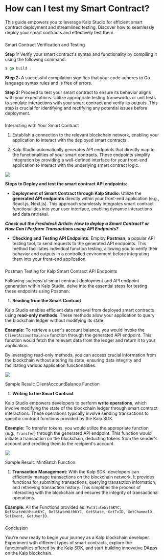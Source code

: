 # How can I test my Smart Contract?

This guide empowers you to leverage Kalp Studio for efficient smart contract deployment and streamlined testing. Discover how to seamlessly deploy your smart contracts and effectively test them.

### 

Smart Contract Verification and Testing

**Step 1:** Verify your smart contract's syntax and functionality by compiling it using the following command:

```go linenums="1"
$ go build .
```

**Step 2:** A successful compilation signifies that your code adheres to Go language syntax rules and is free of errors.

**Step 3:** Proceed to test your smart contract to ensure its behavior aligns with your expectations. Utilize appropriate testing frameworks or unit tests to simulate interactions with your smart contract and verify its outputs. This step is crucial for identifying and rectifying any potential issues before deployment.

### 

Interacting with Your Smart Contract

1.  Establish a connection to the relevant blockchain network, enabling your application to interact with the deployed smart contracts.
    
2.  Kalp Studio automatically generates API endpoints that directly map to the functionalities of your smart contracts. These endpoints simplify integration by providing a well-defined interface for your front-end application to interact with the underlying smart contract logic.
    

![](https://docs.kalp.studio/~gitbook/image?url=https:%2F%2F1878384301-files.gitbook.io%2F%7E%2Ffiles%2Fv0%2Fb%2Fgitbook-x-prod.appspot.com%2Fo%2Fspaces%252FzAA5Z6u1ZyGAxXbYfExA%252Fuploads%252F4eFcGDZUhlmBIxX7Yhe0%252Fimage.png%3Falt=media%26token=7c749d34-9630-49db-a3b3-4f97f5be6e74&width=768&dpr=4&quality=100&sign=280db35a01fda00599887f23fa10c2c417c294dd1ecf8c4d37aedb8a8f7762b8)

**Steps to Deploy and test the smart contract API endpoints:**

-   **Deployment of Smart Contract through Kalp Studio:** Utilize the **generated API endpoints** directly within your front-end application (e.g., React.js, Next.js). This approach seamlessly integrates smart contract functionalities into your user interface, enabling dynamic interactions and data retrieval.
    

_**Check out the Freshdesk Article: How to deploy a Smart Contract? or How Can I Perform Transactions using API Endpoints?**_

-   **Checking and Testing API Endpoints:** Employ **Postman**, a popular API testing tool, to send requests to the generated API endpoints. This method facilitates individual function testing, allowing you to verify their behavior and outputs in a controlled environment before integrating them into your front-end application.
    

### 

Postman Testing for Kalp Smart Contract API Endpoints

Following successful smart contract deployment and API endpoint generation within Kalp Studio, delve into the essential steps for testing these endpoints using Postman:

1.  **Reading from the Smart Contract**
    

Kalp Studio enables efficient data retrieval from deployed smart contracts using **read-only methods**. These methods allow your application to query the blockchain ledger without modifying its state.

**Example:** To retrieve a user's account balance, you would invoke the `ClientAccountBalance` function through the generated API endpoint. This function would fetch the relevant data from the ledger and return it to your application.

By leveraging read-only methods, you can access crucial information from the blockchain without altering its state, ensuring data integrity and facilitating various application functionalities.

![](https://docs.kalp.studio/~gitbook/image?url=https:%2F%2F1878384301-files.gitbook.io%2F%7E%2Ffiles%2Fv0%2Fb%2Fgitbook-x-prod.appspot.com%2Fo%2Fspaces%252FzAA5Z6u1ZyGAxXbYfExA%252Fuploads%252FNATG3RRR7caPNDnYHXR7%252Fimage.png%3Falt=media%26token=6d668021-fdbd-4411-a2c8-e3f386942e0c&width=768&dpr=4&quality=100&sign=b76bc179a9ccf97d5e05eb20111a1800b0b5710b06a4e37f9f8bcde2fedf8c3d)

Sample Result: ClientAccountBalance Function

1.  **Writing to the Smart Contract**
    

Kalp Studio empowers developers to perform **write operations**, which involve modifying the state of the blockchain ledger through smart contract interactions. These operations typically involve sending transactions to specific contract functions provided by the Kalp SDK.

**Example:** To transfer tokens, you would utilize the appropriate function (e.g., `Transfer`) through the generated API endpoint. This function would initiate a transaction on the blockchain, deducting tokens from the sender's account and crediting them to the recipient's account.

![](https://docs.kalp.studio/~gitbook/image?url=https:%2F%2F1878384301-files.gitbook.io%2F%7E%2Ffiles%2Fv0%2Fb%2Fgitbook-x-prod.appspot.com%2Fo%2Fspaces%252FzAA5Z6u1ZyGAxXbYfExA%252Fuploads%252F1fBniQn95GWxLjvZZWx6%252Fimage.png%3Falt=media%26token=83f316de-10ef-493d-ad30-c90c3c1a65e1&width=768&dpr=4&quality=100&sign=ef568bc9a851d7f8b9d061d290f6e747b2cde5283aa36d080a5915ee7f93e2aa)

Sample Result: MintBatch Function

1.  **Transaction Management:** With the Kalp SDK, developers can efficiently manage transactions on the blockchain network. It provides functions for submitting transactions, querying transaction information, and retrieving transaction history. This simplifies the process of interacting with the blockchain and ensures the integrity of transactional operations.
    

**Example:** All the Functions provided as: `PutStateWithKYC, DelStateWithoutKYC, DelStateWithKYC, GetState, GetTxID, GetChannelD, SetEvent, GetUserID.`

### 

Conclusion

You're now ready to begin your journey as a Kalp blockchain developer. Experiment with different types of smart contracts, explore the functionalities offered by the Kalp SDK, and start building innovative DApps on the Kalp blockchain.